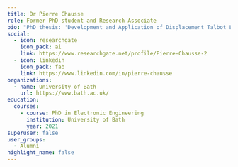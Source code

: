 ```yaml
---
title: Dr Pierre Chausse
role: Former PhD student and Research Associate
bio: "PhD thesis: 'Development and Application of Displacement Talbot Lithography'"
social:
  - icon: researchgate
    icon_pack: ai
    link: https://www.researchgate.net/profile/Pierre-Chausse-2
  - icon: linkedin
    icon_pack: fab
    link: https://www.linkedin.com/in/pierre-chausse
organizations:
  - name: University of Bath
    url: https://www.bath.ac.uk/
education:
  courses:
    - course: PhD in Electronic Engineering
      institution: University of Bath
      year: 2021
superuser: false
user_groups:
  - Alumni
highlight_name: false
---
```


